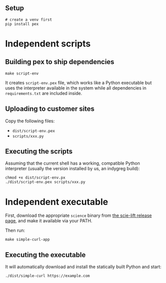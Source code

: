 ## Setup

```shell
# create a venv first
pip install pex
```

# Independent scripts

## Building pex to ship dependencies

```shell
make script-env
```

It creates `script-env.pex` file, which works like a Python executable but uses the interpreter available in the system while all dependencies in `requirements.txt` are included inside.

## Uploading to customer sites

Copy the following files:
- `dist/script-env.pex`
- `scripts/xxx.py`

## Executing the scripts

Assuming that the current shell has a working, compatible Python interpreter (usually the version installed by us, an indygreg build):
```shell
chmod +x dist/script-env.px
./dist/script-env.pex scripts/xxx.py
```


# Independent executable

First, download the appropriate `science` binary from [the scie-lift release page](https://github.com/a-scie/lift/releases/tag/v0.3.0),
and make it available via your PATH.

Then run:
```shell
make simple-curl-app
```

## Executing the executable

It will automatically download and install the statically built Python and start:

```shell
./dist/simple-curl https://example.com
```
